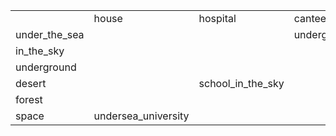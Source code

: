 
|               |                     |                   |                   |                     |                       |                |
| ------------- | ------------------- | ----------------- | ----------------- | ------------------- | --------------------- | -------------- |
|               | house               | hospital          | canteen           | school              | hotel                 | university     |
| under_the_sea |                     |                   | underground_house |                     |                       |                |
| in_the_sky    |                     |                   |                   |                     |                       | space_hospital |
| underground   |                     |                   |                   |                     | canteen_in_the_forest |                |
| desert        |                     | school_in_the_sky |                   |                     |                       |                |
| forest        |                     |                   |                   | hotel_in_the_desert |                       |                |
| space         | undersea_university |                   |                   |                     |                       |                |



